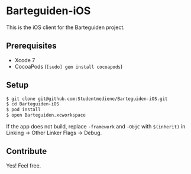 Barteguiden-iOS
===============

This is the iOS client for the Barteguiden project.

## Prerequisites
- Xcode 7
- CocoaPods (`[sudo] gem install cocoapods`)

## Setup
```bash
$ git clone git@github.com:Studentmediene/Barteguiden-iOS.git
$ cd Barteguiden-iOS 
$ pod install
$ open Barteguiden.xcworkspace
```

If the app does not build, replace `-framework` and `-ObjC` with
`$(inherit)` in Linking -> Other Linker Flags -> Debug.

## Contribute
Yes! Feel free. 
